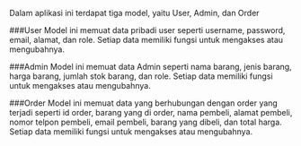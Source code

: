 Dalam aplikasi ini terdapat tiga model, yaitu User, Admin, dan Order

###User
Model ini memuat data pribadi user seperti username, password, email, alamat, dan role. Setiap data memiliki fungsi untuk mengakses atau mengubahnya.

###Admin
Model ini memuat data Admin seperti nama barang, jenis barang, harga barang, jumlah stok barang, dan role. Setiap data memiliki fungsi untuk mengakses atau mengubahnya.

###Order
Model ini memuat data yang berhubungan dengan order yang terjadi seperti id order, barang yang di order, nama pembeli, alamat pembeli, nomor telpon pembeli, email pembeli, barang yang dibeli, dan total harga. Setiap data memiliki fungsi untuk mengakses atau mengubahnya.
